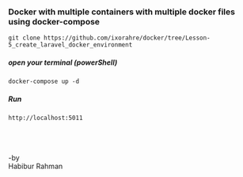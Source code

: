 ### Docker with multiple containers with multiple docker files using docker-compose
`git clone https://github.com/ixorahre/docker/tree/Lesson-5_create_laravel_docker_environment`

##### open your terminal (powerShell) 
`docker-compose up -d`

##### Run
`http://localhost:5011`

<br>
<br>
<br>
-by <br>
Habibur Rahman
